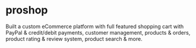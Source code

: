 # proshop

Built a custom eCommerce platform with full featured shopping cart with PayPal & credit/debit payments, customer management, products & orders, product rating & review system, product search & more.
